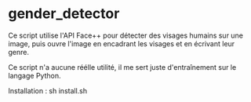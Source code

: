 # gender_detector
Ce script utilise l'API Face++ pour détecter des visages humains sur une image, puis ouvre l'image en encadrant les visages et en écrivant leur genre.

Ce script n'a aucune réélle utilité, il me sert juste d'entraînement sur le langage Python.

Installation : sh install.sh
